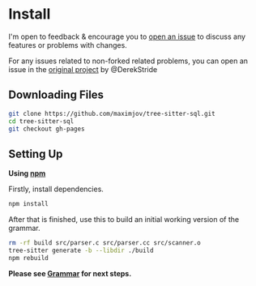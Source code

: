 # Install

I'm open to feedback & encourage you to [open an issue](https://github.com/maximjov/tree-sitter-sql/issues/new) to discuss any features or problems with changes.

For any issues related to non-forked related problems, you can open an issue in the [original project](https://github.com/DerekStride/tree-sitter-sql/issues/new) by @DerekStride


## Downloading Files
```bash
git clone https://github.com/maximjov/tree-sitter-sql.git
cd tree-sitter-sql
git checkout gh-pages
```

## Setting Up
**Using [npm](https://www.npmjs.com/package/@maximjov/tree-sitter-sql)**

Firstly, install dependencies.

```bash
npm install
```

After that is finished, use this to build an initial working version of the grammar.

```bash
rm -rf build src/parser.c src/parser.cc src/scanner.o
tree-sitter generate -b --libdir ./build
npm rebuild
```

**Please see [Grammar](tsGrammar.md) for next steps.**